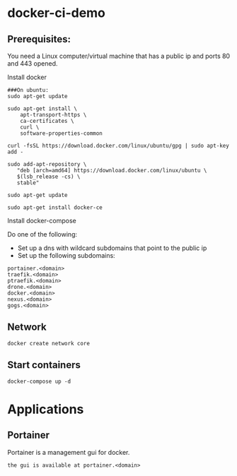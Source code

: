 # docker-ci-demo

## Prerequisites:
You need a Linux computer/virtual machine that has a public ip and ports 80 and 443 opened.

Install docker
```
###On ubuntu:
sudo apt-get update

sudo apt-get install \
    apt-transport-https \
    ca-certificates \
    curl \
    software-properties-common
    
curl -fsSL https://download.docker.com/linux/ubuntu/gpg | sudo apt-key add -

sudo add-apt-repository \
   "deb [arch=amd64] https://download.docker.com/linux/ubuntu \
   $(lsb_release -cs) \
   stable"
  
sudo apt-get update

sudo apt-get install docker-ce
```

Install docker-compose

Do one of the following:
- Set up a dns with wildcard subdomains that point to the public ip
- Set up the following subdomains: 
```
portainer.<domain>
traefik.<domain>
ptraefik.<domain>
drone.<domain>
docker.<domain>
nexus.<domain>
gogs.<domain>
```

## Network
```
docker create network core
```

## Start containers
```
docker-compose up -d
```

# Applications
## Portainer
Portainer is a management gui for docker. 
```
the gui is available at portainer.<domain>
```

